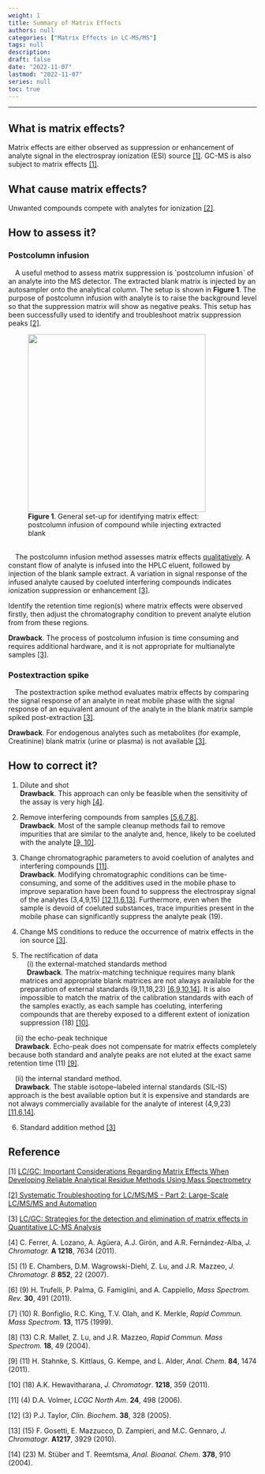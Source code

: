 ```yaml
---
weight: 1
title: Summary of Matrix Effects
authors: null
categories: ["Matrix Effects in LC-MS/MS"]
tags: null
description:  
draft: false
date: "2022-11-07"
lastmod: "2022-11-07"
series: null
toc: true
---
```




<!--more-->
---

## What is matrix effects?
Matrix effects are either observed as suppression or enhancement of analyte signal in the electrospray ionization (ESI) source <a href="#ref">[1]</a>.  GC-MS is also subject to matrix effects <a href="#ref">[1]</a>.


## What cause matrix effects?
Unwanted compounds compete with analytes for ionization <a href="#ref">[2]</a>.


## How to assess it?

### Postcolumn infusion
<div class = "quote">
&emsp;A useful method to assess matrix suppression is `postcolumn infusion` of an analyte into the MS detector. The extracted blank matrix is injected by an autosampler onto the analytical column. The setup is shown in <b>Figure 1</b>. The purpose of postcolumn infusion with analyte is to raise the background level so that the suppression matrix will show as negative peaks. This setup has been successfully used to identify and troubleshoot matrix suppression peaks <a href="#ref">[2]</a>.  

<p class = "aligncenter">
<figure>
  <img width = "360" src = "/docs/images/Screenshot 2022-10-15 214516.png"/>
  <figcaption class = "bottom"><b>Figure 1</b>. General set-up for identifying matrix effect: postcolumn infusion of compound while injecting extracted blank</figcaption>
</figure>
</p>

</div>

<br>
<div class = "quote">
&emsp;The postcolumn infusion method assesses matrix effects <u>qualitatively</u>. A constant flow of analyte is infused into the HPLC eluent, followed by injection of the blank sample extract. A variation in signal response of the infused analyte caused by coeluted interfering compounds indicates ionization suppression or enhancement <a href="#ref">[3]</a>.  

Identify the retention time region(s) where matrix effects were observed firstly, then adjust the chromatography condition to prevent analyte elution from from these regions.  

<b><font class = "font_upper">Drawback</font></b>. The process of postcolumn infusion is time consuming and requires additional hardware, and it is not appropriate for multianalyte samples <a href="#ref">[3]</a>. 
</div>

### Postextraction spike
<div class = "quote">
&emsp;The postextraction spike method evaluates matrix effects by comparing the signal response of an analyte in neat mobile phase with the signal response of an equivalent amount of the analyte in the blank matrix sample spiked post-extraction <a href="#ref">[3]</a>.  

<b><font class = "font_upper">Drawback</font></b>. For endogenous analytes such as metabolites (for example, Creatinine) blank matrix (urine or plasma) is not available <a href="#ref">[3]</a>.
</div>

## How to correct it?

1) Dilute and shot  
<b><font class = "font_upper">Drawback</font></b>. This approach can only be feasible when the sensitivity of the assay is very high <a href="#ref">[4]</a>.  

2) Remove interfering compounds from samples <a href="#ref">[5,6,7,8]</a>.   
<b><font class = "font_upper">Drawback</font></b>. Most of the sample cleanup methods fail to remove impurities that are similar to the analyte and, hence, likely to be coeluted with the analyte <a href="#ref">[9, 10]</a>.

3) Change chromatographic parameters to avoid coelution of analytes and interfering compounds <a href="#ref">[11]</a>.  
<b><font class = "font_upper">Drawback</font></b>. Modifying chromatographic conditions can be time-consuming, and some of the additives used in the mobile phase to improve separation have been found to suppress the electrospray signal of the analytes (3,4,9,15) <a href="#ref">[12,11,6,13]</a>. Furthermore, even when the sample is devoid of coeluted substances, trace impurities present in the mobile phase can significantly suppress the analyte peak (19).

4) Change MS conditions to reduce the occurrence of matrix effects in the ion source <a href="#ref">[3]</a>.

5) The rectification of data  
&emsp;(i) the external-matched standards method   
&emsp;<b><font class = "font_upper">Drawback</font></b>. The matrix-matching technique requires many blank matrices and appropriate blank matrices are not always available for the preparation of external standards (9,11,18,23) <a href="#ref">[6,9,10,14]</a>.  It is also impossible to match the matrix of the calibration standards with each of the samples exactly, as each sample has coeluting, interfering compounds that are thereby exposed to a different extent of ionization suppression (18) <a href="#ref">[10]</a>.

&emsp;(ii) the echo-peak technique   
&emsp;<b><font class = "font_upper">Drawback</font></b>. Echo-peak does not compensate for matrix effects completely because both standard and analyte peaks are not eluted at the exact same retention time (11) <a href="#ref">[9]</a>.  

&emsp;(ii) the internal standard method.  
&emsp;<b><font class = "font_upper">Drawback</font></b>. The stable isotope–labeled internal standards (SIL-IS) approach is the best available option but it is expensive and standards are not always commercially available for the analyte of interest (4,9,23) <a href="#ref">[11,6,14]</a>.

6) Standard addition method <a href="#ref">[3]</a>

## Reference  
<p id="ref">[1] <a href = "https://www.chromatographyonline.com/view/important-considerations-regarding-matrix-effects-when-developing-reliable-analytical-residue-method" target="_blank" rel="noopener noreferrer">LC/GC: Important Considerations Regarding Matrix Effects When Developing Reliable Analytical Residue Methods Using Mass Spectrometry</p>  

<p id="ref">[2] <a href = "https://cdn.sanity.io/files/0vv8moc6/biopharn/1a7e564988c4ca05949add7061339d9dadbe47ec.pdf/article-7275.pdf" target="_blank" rel="noopener noreferrer">Systematic Troubleshooting for LC/MS/MS - Part 2: Large-Scale LC/MS/MS and Automation</a></p>

<p id="ref">[3] <a href = "https://www.chromatographyonline.com/view/strategies-detection-and-elimination-matrix-effects-quantitative-lc-ms-analysis" target="_blank" rel="noopener noreferrer">LC/GC: Strategies for the detection and elimination of matrix effects in Quantitative LC-MS Analysis</a></p>

<p id="ref">[4] C. Ferrer, A. Lozano, A. Agüera, A.J. Girón, and A.R. Fernández-Alba, <i>J. Chromatogr.</i> <b>A 1218</b>, 7634 (2011).</p>

<p id="ref">[5] (1) E. Chambers, D.M. Wagrowski-Diehl, Z. Lu, and J.R. Mazzeo, <i>J. Chromatogr. B</i> <b>852</b>, 22 (2007).</p>

<p id="ref">[6] (9) H. Trufelli, P. Palma, G. Famiglini, and A. Cappiello, <i>Mass Spectrom. Rev.</i> <b>30</b>, 491 (2011).</p>

<p id="ref">[7] (10) R. Bonfiglio, R.C. King, T.V. Olah, and K. Merkle, <i>Rapid Commun. Mass Spectrom.</i> <b>13</b>, 1175 (1999).</p>

<p id="ref">[8] (13) C.R. Mallet, Z. Lu, and J.R. Mazzeo, <i>Rapid Commun. Mass Spectrom.</i> <b>18</b>, 49 (2004).</p>

<p id="ref">[9] (11) H. Stahnke, S. Kittlaus, G. Kempe, and L. Alder, <i>Anal. Chem</i>. <b>84</b>, 1474 (2011).</p>

<p id="ref">[10] (18) A.K. Hewavitharana, <i>J. Chromatogr</i>. <b>1218</b>, 359 (2011).</p>

<p id="ref">[11] (4) D.A. Volmer, <i>LCGC North Am</i>. <b>24</b>, 498 (2006).</p>

<p id="ref">[12] (3) P.J. Taylor, <i>Clin. Biochem</i>. <b>38</b>, 328 (2005).</p>

<p id="ref">[13] (15) F. Gosetti, E. Mazzucco, D. Zampieri, and M.C. Gennaro, <i>J. Chromatogr</i>. <b>A1217</b>, 3929 (2010).</p>

<p id="ref">[14] (23) M. Stüber and T. Reemtsma, <i>Anal. Bioanal. Chem</i>.  <b>378</b>, 910 (2004).</p>

